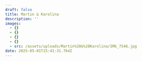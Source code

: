 ```yaml
---
draft: false
title: Martin & Karolina
description: ''
images:
  - {}
  - {}
  - {}
  - {}
  - src: /assets/uploads/Martin%20&%20Karolina/IMG_7546.jpg
date: 2025-05-01T15:41:31.764Z
---
```


